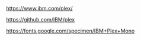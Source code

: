 https://www.ibm.com/plex/

https://github.com/IBM/plex

https://fonts.google.com/specimen/IBM+Plex+Mono